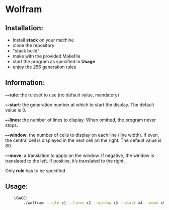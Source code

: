# Wolfram


## Installation:

- Install **stack** on your machine
- clone the repository
- "stack build"
- make with the provided Makefile
- start the program as specified in **Usage**
- enjoy the 256 generation rules


## Information:
**–-rule**: the ruleset to use (no default value, mandatory)

**–-start**: the generation number at which to start the display. The default value is 0.

**–-lines**: the number of lines to display. When omitted, the program never stops.

**–-window**: the number of cells to display on each line (line width). If even, the central cell is displayed in the next cell on the right. The default value is 80.

**–-move**: a translation to apply on the window. If negative, the window is translated to the left. If positive, it’s translated to the right.

Only **rule** has to be specified

## Usage:

```bash
    USAGE:
        ./wolfram --rule x1 --lines x2 --window x3 --start x4 --move x5
```

